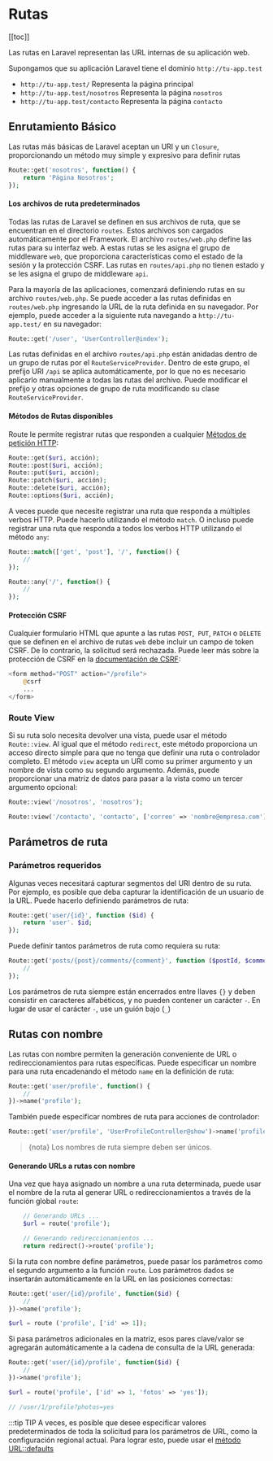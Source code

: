 # Rutas

[[toc]]

Las rutas en Laravel representan las URL internas de su aplicación web.

Supongamos que su aplicación Laravel tiene el dominio `http://tu-app.test`

- `http://tu-app.test/` Representa la página principal
- `http://tu-app.test/nosotros` Representa la página `nosotros`
- `http://tu-app.test/contacto` Representa la página `contacto`

<a name="basic-routing"></a>
## Enrutamiento Básico

Las rutas más básicas de Laravel aceptan un URI y un `Closure`, proporcionando un método muy simple y expresivo para definir rutas

``` php
Route::get('nosotros', function() {
    return 'Página Nosotros';
});
```

#### Los archivos de ruta predeterminados

Todas las rutas de Laravel se definen en sus archivos de ruta, que se encuentran en el directorio `routes`. Estos archivos son cargados automáticamente por el Framework. El archivo `routes/web.php` define las rutas para su interfaz web. A estas rutas se les asigna el grupo de middleware `web`, que proporciona características como el estado de la sesión y la protección CSRF. Las rutas en `routes/api.php` no tienen estado y se les asigna el grupo de middleware `api`.

Para la mayoría de las aplicaciones, comenzará definiendo rutas en su archivo `routes/web.php`. Se puede acceder a las rutas definidas en `routes/web.php` ingresando la URL de la ruta definida en su navegador. Por ejemplo, puede acceder a la siguiente ruta navegando a `http://tu-app.test/` en su navegador:

``` php
Route::get('/user', 'UserController@index');
```

Las rutas definidas en el archivo `routes/api.php` están anidadas dentro de un grupo de rutas por el `RouteServiceProvider`. Dentro de este grupo, el prefijo URI `/api` se aplica automáticamente, por lo que no es necesario aplicarlo manualmente a todas las rutas del archivo. Puede modificar el prefijo y otras opciones de grupo de ruta modificando su clase `RouteServiceProvider`.

#### Métodos de Rutas disponibles

Route le permite registrar rutas que responden a cualquier [Métodos de petición HTTP](https://developer.mozilla.org/es/docs/Web/HTTP/Methods):

``` php
Route::get($uri, acción);
Route::post($uri, acción);
Route::put($uri, acción);
Route::patch($uri, acción);
Route::delete($uri, acción); 
Route::options($uri, acción);
```

A veces puede que necesite registrar una ruta que responda a múltiples verbos HTTP. Puede hacerlo utilizando el método `match`. O incluso puede registrar una ruta que responda a todos los verbos HTTP utilizando el método `any`:


``` php
Route::match(['get', 'post'], '/', function() {
    //
});

Route::any('/', function() {
    //
}); 
```
#### Protección CSRF

Cualquier formulario HTML que apunte a las rutas `POST`,` PUT`, `PATCH` o `DELETE` que se definen en el archivo de rutas `web` debe incluir un campo de token CSRF. De lo contrario, la solicitud será rechazada. Puede leer más sobre la protección de CSRF en la [documentación de CSRF](https://laravel.com/docs/7.x/csrf):

``` php
<form method="POST" action="/profile">
    @csrf
    ...
</form>
```
### Route View

Si su ruta solo necesita devolver una vista, puede usar el método `Route::view`. Al igual que el método `redirect`, este método proporciona un acceso directo simple para que no tenga que definir una ruta o controlador completo. El método `view` acepta un URI como su primer argumento y un nombre de vista como su segundo argumento. Además, puede proporcionar una matriz de datos para pasar a la vista como un tercer argumento opcional:

``` php
Route::view('/nosotros', 'nosotros');

Route::view('/contacto', 'contacto', ['correo' => 'nombre@empresa.com']);
``` 

## Parámetros de ruta

### Parámetros requeridos

Algunas veces necesitará capturar segmentos del URI dentro de su ruta. Por ejemplo, es posible que deba capturar la identificación de un usuario de la URL. Puede hacerlo definiendo parámetros de ruta:

``` php
Route::get('user/{id}', function ($id) {
    return 'user'. $id;
});
```

Puede definir tantos parámetros de ruta como requiera su ruta:

``` php
Route::get('posts/{post}/comments/{comment}', function ($postId, $commentId) {
    //
});
```

Los parámetros de ruta siempre están encerrados entre llaves `{}` y deben consistir en caracteres alfabéticos, y no pueden contener un carácter `-`. En lugar de usar el carácter `-`, use un guión bajo (`_`)

## Rutas con nombre

Las rutas con nombre permiten la generación conveniente de URL o redireccionamientos para rutas específicas. Puede especificar un nombre para una ruta encadenando el método `name` en la definición de ruta:

``` php
Route::get('user/profile', function() {
    //
})->name('profile');
```

También puede especificar nombres de ruta para acciones de controlador:

``` php
Route::get('user/profile', 'UserProfileController@show')->name('profile');
```

> {nota} Los nombres de ruta siempre deben ser únicos.

#### Generando URLs a rutas con nombre

Una vez que haya asignado un nombre a una ruta determinada, puede usar el nombre de la ruta al generar URL o redireccionamientos a través de la función global `route`:

``` php
    // Generando URLs ...
    $url = route('profile');

    // Generando redireccionamientos ...
    return redirect()->route('profile');
```

Si la ruta con nombre define parámetros, puede pasar los parámetros como el segundo argumento a la función `route`. Los parámetros dados se insertarán automáticamente en la URL en las posiciones correctas:

``` php
Route::get('user/{id}/profile', function($id) {
    //
})->name('profile');

$url = route ('profile', ['id' => 1]);
```

Si pasa parámetros adicionales en la matriz, esos pares clave/valor se agregarán automáticamente a la cadena de consulta de la URL generada:

``` php
Route::get('user/{id}/profile', function($id) {
    //
})->name('profile');

$url = route('profile', ['id' => 1, 'fotos' => 'yes']);

// /user/1/profile?photos=yes
```

:::tip TIP
A veces, es posible que desee especificar valores predeterminados de toda la solicitud para los parámetros de URL, como la configuración regional actual. Para lograr esto, puede usar el [método URL::defaults](https://laravel.com/docs/7.x/urls#default-values)
